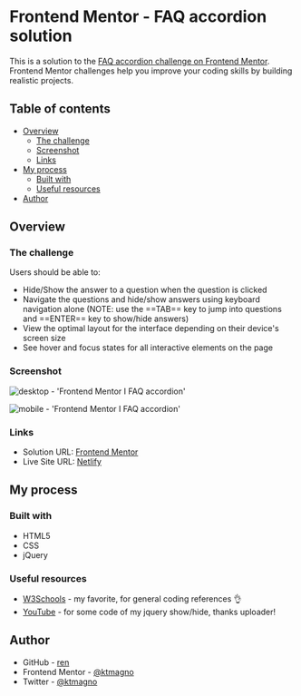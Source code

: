 # Frontend Mentor - FAQ accordion solution

This is a solution to the [FAQ accordion challenge on Frontend Mentor](https://www.frontendmentor.io/challenges/faq-accordion-wyfFdeBwBz). Frontend Mentor challenges help you improve your coding skills by building realistic projects.

## Table of contents

- [Overview](#overview)
  - [The challenge](#the-challenge)
  - [Screenshot](#screenshot)
  - [Links](#links)
- [My process](#my-process)
  - [Built with](#built-with)
  - [Useful resources](#useful-resources)
- [Author](#author)

## Overview

### The challenge

Users should be able to:

- Hide/Show the answer to a question when the question is clicked
- Navigate the questions and hide/show answers using keyboard navigation alone (NOTE: use the ==TAB== key to jump into questions and ==ENTER== key to show/hide answers)
- View the optimal layout for the interface depending on their device's screen size
- See hover and focus states for all interactive elements on the page

### Screenshot

![desktop - 'Frontend Mentor I FAQ accordion'](https://github.com/ktmagno/faq-accordion-challenge/assets/160462399/75dfcace-9a73-432b-8c16-7f9062c8a775)

![mobile - 'Frontend Mentor I FAQ accordion'](https://github.com/ktmagno/faq-accordion-challenge/assets/160462399/9e6acc77-f98b-462b-a7d7-5aa6d1916980)

### Links

- Solution URL: [Frontend Mentor](https://www.frontendmentor.io/solutions/responsive-faq-accordion-using-jquery-U7iPGluF0q)
- Live Site URL: [Netlify](https://fem-responsive-faq-accordion.netlify.app/)

## My process

### Built with

- HTML5
- CSS
- jQuery

### Useful resources

- [W3Schools](https://www.w3schools.com/) - my favorite, for general coding references 👌
- [YouTube](https://www.youtube.com/watch?v=5nizvrVqfEg) - for some code of my jquery show/hide, thanks uploader!

## Author

- GitHub - [ren](https://github.com/ktmagno)
- Frontend Mentor - [@ktmagno](https://www.frontendmentor.io/profile/ktmagno)
- Twitter - [@ktmagno](https://www.twitter.com/ktmagno)
